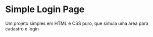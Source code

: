 # Simple Login Page
Um projeto simples em HTML e CSS puro, que simula uma área para cadastro e login
